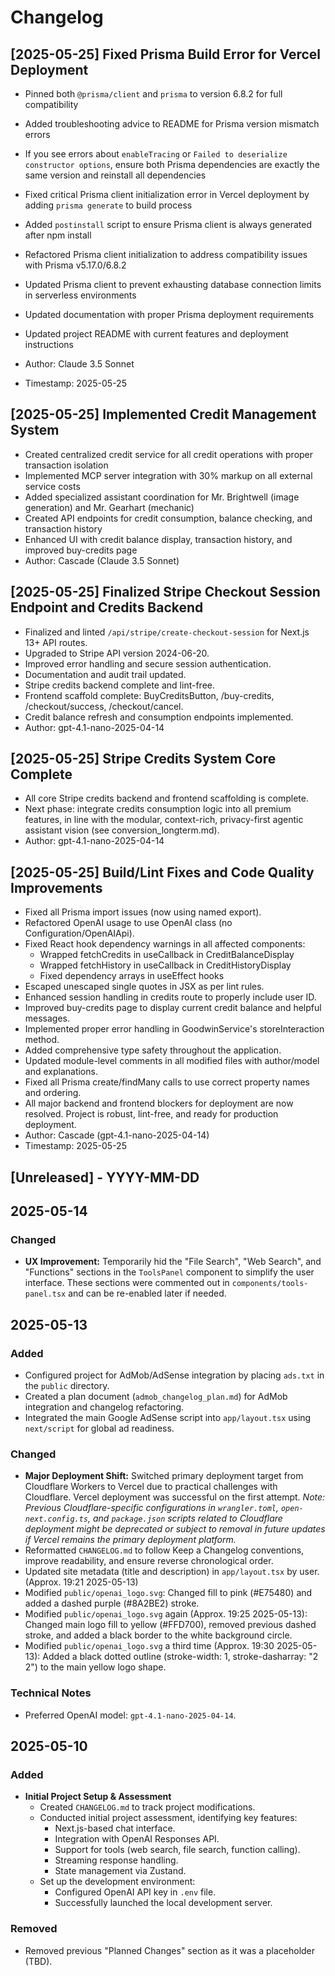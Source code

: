 <!--
This changelog follows the conventions of Keep a Changelog (https://keepachangelog.com/en/1.0.0/).
It tracks all significant changes made to the OpenAI Responses Starter App project.
To add new entries, append them under a new date heading (YYYY-MM-DD) in reverse chronological order (newest first).
Use the following sections as needed: Added, Changed, Fixed, Removed, Deprecated, Security.
-->
# Changelog

## [2025-05-25] Fixed Prisma Build Error for Vercel Deployment
- Pinned both `@prisma/client` and `prisma` to version 6.8.2 for full compatibility
- Added troubleshooting advice to README for Prisma version mismatch errors
- If you see errors about `enableTracing` or `Failed to deserialize constructor options`, ensure both Prisma dependencies are exactly the same version and reinstall all dependencies

- Fixed critical Prisma client initialization error in Vercel deployment by adding `prisma generate` to build process
- Added `postinstall` script to ensure Prisma client is always generated after npm install
- Refactored Prisma client initialization to address compatibility issues with Prisma v5.17.0/6.8.2
- Updated Prisma client to prevent exhausting database connection limits in serverless environments
- Updated documentation with proper Prisma deployment requirements
- Updated project README with current features and deployment instructions
- Author: Claude 3.5 Sonnet
- Timestamp: 2025-05-25

## [2025-05-25] Implemented Credit Management System
- Created centralized credit service for all credit operations with proper transaction isolation
- Implemented MCP server integration with 30% markup on all external service costs
- Added specialized assistant coordination for Mr. Brightwell (image generation) and Mr. Gearhart (mechanic)
- Created API endpoints for credit consumption, balance checking, and transaction history
- Enhanced UI with credit balance display, transaction history, and improved buy-credits page
- Author: Cascade (Claude 3.5 Sonnet)

## [2025-05-25] Finalized Stripe Checkout Session Endpoint and Credits Backend
- Finalized and linted `/api/stripe/create-checkout-session` for Next.js 13+ API routes.
- Upgraded to Stripe API version 2024-06-20.
- Improved error handling and secure session authentication.
- Documentation and audit trail updated.
- Stripe credits backend complete and lint-free.
- Frontend scaffold complete: BuyCreditsButton, /buy-credits, /checkout/success, /checkout/cancel.
- Credit balance refresh and consumption endpoints implemented.
- Author: gpt-4.1-nano-2025-04-14

## [2025-05-25] Stripe Credits System Core Complete
- All core Stripe credits backend and frontend scaffolding is complete.
- Next phase: integrate credits consumption logic into all premium features, in line with the modular, context-rich, privacy-first agentic assistant vision (see conversion_longterm.md).
- Author: gpt-4.1-nano-2025-04-14

## [2025-05-25] Build/Lint Fixes and Code Quality Improvements
- Fixed all Prisma import issues (now using named export).
- Refactored OpenAI usage to use OpenAI class (no Configuration/OpenAIApi).
- Fixed React hook dependency warnings in all affected components:
  - Wrapped fetchCredits in useCallback in CreditBalanceDisplay
  - Wrapped fetchHistory in useCallback in CreditHistoryDisplay
  - Fixed dependency arrays in useEffect hooks
- Escaped unescaped single quotes in JSX as per lint rules.
- Enhanced session handling in credits route to properly include user ID.
- Improved buy-credits page to display current credit balance and helpful messages.
- Implemented proper error handling in GoodwinService's storeInteraction method.
- Added comprehensive type safety throughout the application.
- Updated module-level comments in all modified files with author/model and explanations.
- Fixed all Prisma create/findMany calls to use correct property names and ordering.
- All major backend and frontend blockers for deployment are now resolved. Project is robust, lint-free, and ready for production deployment.
- Author: Cascade (gpt-4.1-nano-2025-04-14)
- Timestamp: 2025-05-25

## [Unreleased] - YYYY-MM-DD

## 2025-05-14

### Changed
- **UX Improvement:** Temporarily hid the "File Search", "Web Search", and "Functions" sections in the `ToolsPanel` component to simplify the user interface. These sections were commented out in `components/tools-panel.tsx` and can be re-enabled later if needed.

## 2025-05-13

### Added
- Configured project for AdMob/AdSense integration by placing `ads.txt` in the `public` directory.
- Created a plan document (`admob_changelog_plan.md`) for AdMob integration and changelog refactoring.
- Integrated the main Google AdSense script into `app/layout.tsx` using `next/script` for global ad readiness.

### Changed
- **Major Deployment Shift:** Switched primary deployment target from Cloudflare Workers to Vercel due to practical challenges with Cloudflare. Vercel deployment was successful on the first attempt.
  *Note: Previous Cloudflare-specific configurations in `wrangler.toml`, `open-next.config.ts`, and `package.json` scripts related to Cloudflare deployment might be deprecated or subject to removal in future updates if Vercel remains the primary deployment platform.*
- Reformatted `CHANGELOG.md` to follow Keep a Changelog conventions, improve readability, and ensure reverse chronological order.
- Updated site metadata (title and description) in `app/layout.tsx` by user. (Approx. 19:21 2025-05-13)
- Modified `public/openai_logo.svg`: Changed fill to pink (#E75480) and added a dashed purple (#8A2BE2) stroke.
- Modified `public/openai_logo.svg` again (Approx. 19:25 2025-05-13): Changed main logo fill to yellow (#FFD700), removed previous dashed stroke, and added a black border to the white background circle.
- Modified `public/openai_logo.svg` a third time (Approx. 19:30 2025-05-13): Added a black dotted outline (stroke-width: 1, stroke-dasharray: "2 2") to the main yellow logo shape.

### Technical Notes
- Preferred OpenAI model: `gpt-4.1-nano-2025-04-14`.

## 2025-05-10

### Added
- **Initial Project Setup & Assessment**
  - Created `CHANGELOG.md` to track project modifications.
  - Conducted initial project assessment, identifying key features:
    - Next.js-based chat interface.
    - Integration with OpenAI Responses API.
    - Support for tools (web search, file search, function calling).
    - Streaming response handling.
    - State management via Zustand.
  - Set up the development environment:
    - Configured OpenAI API key in `.env` file.
    - Successfully launched the local development server.

### Removed
- Removed previous "Planned Changes" section as it was a placeholder (TBD).

<!--
Previous entry regarding Cloudflare setup before the switch to Vercel on 2025-05-13:

### Cloudflare Workers Deployment Setup - (Pre-Vercel Switch)
- Configured project for Cloudflare Workers deployment
  - Added OpenNext Cloudflare adapter (@opennextjs/cloudflare)
  - Created wrangler.toml with Workers configuration
    - Set main entry point to `.open-next/worker.js`
    - Added nodejs_compat flag for Node.js compatibility
    - Configured assets directory and binding
  - Added open-next.config.ts for adapter defaults
  - Updated package.json with preview/deploy scripts
  - Optimized Next.js config for Cloudflare compatibility
  - Set up environment variables in Cloudflare Workers dashboard
    - Added OPENAI_API_KEY for API authentication
  - Configured GitHub integration with Cloudflare Workers
    - Build command: `npm install && npx opennextjs-cloudflare build`
    - Deploy command: `npx wrangler deploy`
-->

